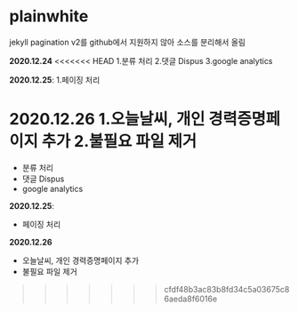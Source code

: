 # plainwhite

jekyll pagination v2를 github에서 지원하지 않아 소스를 분리해서 올림

**2020.12.24**
<<<<<<< HEAD
1.분류 처리
2.댓글 Dispus
3.google analytics

**2020.12.25**:
1.페이징 처리

**2020.12.26**
1.오늘날씨, 개인 경력증명페이지 추가
2.불필요 파일 제거
=======
- 분류 처리
- 댓글 Dispus
- google analytics

**2020.12.25**:
- 페이징 처리

**2020.12.26**
- 오늘날씨, 개인 경력증명페이지 추가
- 불필요 파일 제거
>>>>>>> cfdf48b3ac83b8fd34c5a03675c86aeda8f6016e
